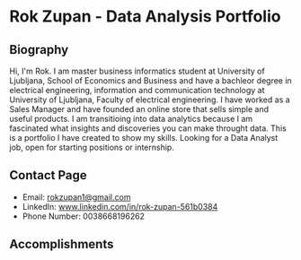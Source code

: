 # Rok Zupan - Data Analysis Portfolio

## Biography

Hi, I'm Rok. I am master business informatics student at University of Ljubljana, School of Economics and Business and have a bachleor degree in electrical engineering, information and communication technology at University of Ljubljana, Faculty of electrical engineering. I have worked as a Sales Manager and have founded an online store that sells simple and useful products. I am transitioing into data analytics because I am fascinated what insights and discoveries you can make throught data. This is a  portfolio I have created to show my skills. Looking for a Data Analyst job, open for starting positions or internship.

## Contact Page

* Email: rokzupan1@gmail.com
* LinkedIn: www.linkedin.com/in/rok-zupan-561b0384
* Phone Number: 0038668196262

## Accomplishments

